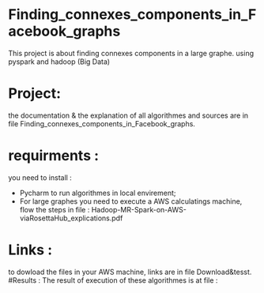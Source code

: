 # Finding_connexes_components_in_Facebook_graphs
This project is about finding connexes components in a large graphe. using pyspark and hadoop (Big Data)
# Project: 
the documentation & the explanation of all algorithmes and sources are in file Finding_connexes_components_in_Facebook_graphs. 
# requirments : 
you need to install : 
- Pycharm to run algorithmes in local envirement; 
- For large graphes you need to execute a AWS  calculatings machine, flow the steps in file : Hadoop-MR-Spark-on-AWS-viaRosettaHub_explications.pdf
# Links : 
to dowload the files in your AWS machine, links are in file Download&tesst.
#Results : 
The result of execution of these algorithmes is at file : 

